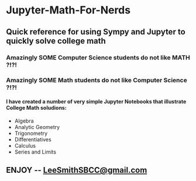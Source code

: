# Jupyter-Math-For-Nerds
## Quick reference for using Sympy and Jupyter to quickly solve college math

### Amazingly SOME Computer Science students do not like MATH ?!?!

### Amazingly SOME Math students do not like Computer Science ?!?!

#### I have created a number of very simple Jupyter Notebooks that illustrate College Math soludions:
 - Algebra
 - Analytic Geometry
 - Trigonometry
 - Differentiatives
 - Calculus
 - Series and Limits
 
 ## ENJOY -- LeeSmithSBCC@gmail.com


